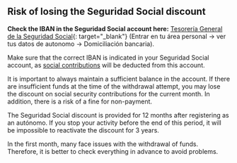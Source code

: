 ## Risk of losing the Seguridad Social discount

**Check the IBAN in the Seguridad Social account here:**
[Tesorería General de la Seguridad Social](https://portal.seg-social.gob.es/wps/portal/importass/importass/bienvenida){:
target="_blank"} (Entrar en tu área personal -> ver tus datos de autonomo -> Domiciliación bancaria).

Make sure that the correct IBAN is indicated in your Seguridad Social account,
as [social contributions](#social-contributions-seguridad-social) will be deducted from this account.

It is important to always maintain a sufficient balance in the account. If there are insufficient funds at the time of
the withdrawal attempt, you may lose the discount on social security contributions for the current month. In addition,
there is a risk of a fine for non-payment.

The Seguridad Social discount is provided for 12 months after registering as an autónomo. If you stop your activity
before the end of this period, it will be impossible to reactivate the discount for 3 years.

In the first month, many face issues with the withdrawal of funds. Therefore, it is better to check everything in
advance to avoid problems.
